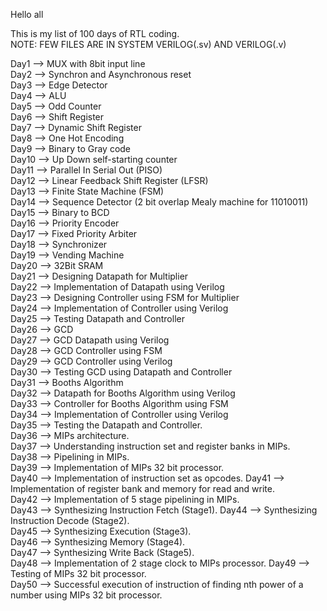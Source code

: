 Hello all

This is my list of 100 days of RTL coding.  
NOTE: FEW FILES ARE IN SYSTEM VERILOG(.sv) AND VERILOG(.v)  

Day1 --> MUX with 8bit input line  
Day2 --> Synchron and Asynchronous reset  
Day3 --> Edge Detector   
Day4 --> ALU   
Day5 --> Odd Counter   
Day6 --> Shift Register  
Day7 --> Dynamic Shift Register    
Day8 --> One Hot Encoding  
Day9 --> Binary to Gray code  
Day10 --> Up Down self-starting counter  
Day11 --> Parallel In Serial Out (PISO)  
Day12 --> Linear Feedback Shift Register (LFSR)  
Day13 --> Finite State Machine (FSM)   
Day14 --> Sequence Detector (2 bit overlap Mealy machine for 11010011)  
Day15 --> Binary to BCD  
Day16 --> Priority Encoder  
Day17 --> Fixed Priority Arbiter    
Day18 --> Synchronizer  
Day19 --> Vending Machine  
Day20 --> 32Bit SRAM  
Day21 --> Designing Datapath for Multiplier   
Day22 --> Implementation of Datapath using Verilog  
Day23 --> Designing Controller using FSM for Multiplier   
Day24 --> Implementation of Controller using Verilog   
Day25 --> Testing Datapath and Controller     
Day26 --> GCD  
Day27 --> GCD Datapath using Verilog  
Day28 --> GCD Controller using FSM  
Day29 --> GCD Controller using Verilog  
Day30 --> Testing GCD using Datapath and Controller  
Day31 --> Booths Algorithm  
Day32 --> Datapath for Booths Algorithm using Verilog  
Day33 --> Controller for Booths Algorithm using FSM    
Day34 --> Implementation of Controller using Verilog  
Day35 --> Testing the Datapath and Controller.   
Day36 --> MIPs architecture.   
Day37 --> Understanding instruction set and register banks in MIPs.   
Day38 --> Pipelining in MIPs.   
Day39 --> Implementation of MIPs 32 bit processor.    
Day40 --> Implementation of instruction set as opcodes. 
Day41 --> Implementation of register bank and memory for read and write.  
Day42 --> Implementation of 5 stage pipelining in MIPs.  
Day43 --> Synthesizing Instruction Fetch (Stage1). 
Day44 --> Synthesizing Instruction Decode (Stage2).  
Day45 --> Synthesizing Execution (Stage3).  
Day46 --> Synthesizing Memory (Stage4).   
Day47 --> Synthesizing Write Back (Stage5).     
Day48 --> Implementation of 2 stage clock to MIPs processor. 
Day49 --> Testing of MIPs 32 bit processor.    
Day50 --> Successful execution of instruction of finding nth power of a number using MIPs 32 bit processor. 
